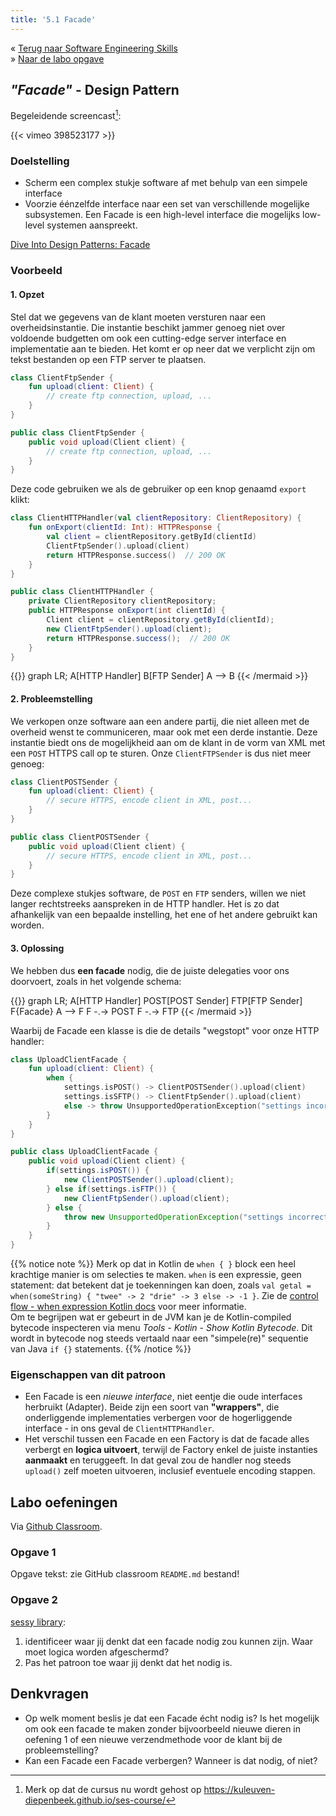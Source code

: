 ```yaml
---
title: '5.1 Facade'
---
```


&laquo;&nbsp;[Terug naar Software Engineering Skills](/)<br/>
&raquo;&nbsp;[Naar de labo opgave](#oef)

## _"Facade"_ - Design Pattern

Begeleidende screencast[^host]:

[^host]: Merk op dat de cursus nu wordt gehost op https://kuleuven-diepenbeek.github.io/ses-course/


{{< vimeo 398523177 >}}

### Doelstelling

* Scherm een complex stukje software af met behulp van een simpele interface
* Voorzie éénzelfde interface naar een set van verschillende mogelijke subsystemen. Een Facade is een high-level interface die mogelijks low-level systemen aanspreekt. 

[Dive Into Design Patterns: Facade](https://sourcemaking.com/design_patterns/facade)

### Voorbeeld

#### 1. Opzet

Stel dat we gegevens van de klant moeten versturen naar een overheidsinstantie. Die instantie beschikt jammer genoeg niet over voldoende budgetten om ook een cutting-edge server interface en implementatie aan te bieden. Het komt er op neer dat we verplicht zijn om tekst bestanden op een FTP server te plaatsen. 

<div class="devselect">

```kt
class ClientFtpSender {
    fun upload(client: Client) {
        // create ftp connection, upload, ...
    }
}
```

```java
public class ClientFtpSender {
    public void upload(Client client) {
        // create ftp connection, upload, ...
    }
}
```

</div>

Deze code gebruiken we als de gebruiker op een knop genaamd `export`
 klikt:

<div class="devselect">

```kt
class ClientHTTPHandler(val clientRepository: ClientRepository) {
    fun onExport(clientId: Int): HTTPResponse {
        val client = clientRepository.getById(clientId)
        ClientFtpSender().upload(client)
        return HTTPResponse.success()  // 200 OK
    }
}
```

```java
public class ClientHTTPHandler {
    private ClientRepository clientRepository;
    public HTTPResponse onExport(int clientId) {
        Client client = clientRepository.getById(clientId);
        new ClientFtpSender().upload(client);
        return HTTPResponse.success();  // 200 OK
    }
}
```

</div>

{{<mermaid>}}
graph LR;
    A[HTTP Handler]
    B[FTP Sender]
    A --> B
{{< /mermaid >}}

#### 2. Probleemstelling

We verkopen onze software aan een andere partij, die niet alleen met de overheid wenst te communiceren, maar ook met een derde instantie. Deze instantie biedt ons de mogelijkheid aan om de klant in de vorm van XML met een `POST` HTTPS call op te sturen. Onze `ClientFTPSender` is dus niet meer genoeg:

<div class="devselect">

```kt
class ClientPOSTSender {
    fun upload(client: Client) {
        // secure HTTPS, encode client in XML, post...
    }
}
```

```java
public class ClientPOSTSender {
    public void upload(Client client) {
        // secure HTTPS, encode client in XML, post...
    }
}
```

</div>

Deze complexe stukjes software, de `POST` en `FTP` senders, willen we niet langer rechtstreeks aanspreken in de HTTP handler. Het is zo dat afhankelijk van een bepaalde instelling, het ene of het andere gebruikt kan worden. 


#### 3. Oplossing

We hebben dus **een facade** nodig, die de juiste delegaties voor ons doorvoert, zoals in het volgende schema:

{{<mermaid>}}
graph LR;
    A[HTTP Handler]
    POST[POST Sender]
    FTP[FTP Sender]
    F{Facade}
    A --> F
    F -.-> POST
    F -.-> FTP
{{< /mermaid >}}


Waarbij de Facade een klasse is die de details "wegstopt" voor onze HTTP handler:

<div class="devselect">

```kt
class UploadClientFacade {
    fun upload(client: Client) {
        when {
            settings.isPOST() -> ClientPOSTSender().upload(client)
            settings.isSFTP() -> ClientFtpSender().upload(client)
            else -> throw UnsupportedOperationException("settings incorrect?")
        }
    }
}
```

```java
public class UploadClientFacade {
    public void upload(Client client) {
        if(settings.isPOST()) {
            new ClientPOSTSender().upload(client);
        } else if(settings.isFTP()) {
            new ClientFtpSender().upload(client);
        } else {
            throw new UnsupportedOperationException("settings incorrect?");
        }
    }
}
```
</div>

{{% notice note %}}
Merk op dat in Kotlin de `when { }` block een heel krachtige manier is om selecties te maken. `when` is een expressie, geen statement: dat betekent dat je toekenningen kan doen, zoals `val getal = when(someString) { "twee" -> 2 "drie" -> 3 else -> -1 }`. Zie de [control flow - when expression Kotlin docs](https://kotlinlang.org/docs/control-flow.html#if-expression) voor meer informatie. <br/>
Om te begrijpen wat er gebeurt in de JVM kan je de Kotlin-compiled bytecode inspecteren via menu _Tools - Kotlin - Show Kotlin Bytecode_. Dit wordt in bytecode nog steeds vertaald naar een "simpele(re)" sequentie van Java `if {}` statements. 
{{% /notice %}}

### Eigenschappen van dit patroon

* Een Facade is een _nieuwe interface_, niet eentje die oude interfaces herbruikt (Adapter). Beide zijn een soort van **"wrappers"**, die onderliggende implementaties verbergen voor de hogerliggende interface - in ons geval de `ClientHTTPHandler`.
* Het verschil tussen een Facade en een Factory is dat de facade alles verbergt en **logica uitvoert**, terwijl de Factory enkel de juiste instanties **aanmaakt** en teruggeeft. In dat geval zou de handler nog steeds `upload()` zelf moeten uitvoeren, inclusief eventuele encoding stappen.

## <a name="oef"></a>Labo oefeningen

Via [<i class='fab fa-github'></i> Github Classroom](/extra/github-classroom). 

### Opgave 1

Opgave tekst: zie GitHub classroom `README.md` bestand!

### Opgave 2

[sessy library](/extra/sessy): 

1. identificeer waar jij denkt dat een facade nodig zou kunnen zijn. Waar moet logica worden afgeschermd? 
2. Pas het patroon toe waar jij denkt dat het nodig is. 

## Denkvragen

* Op welk moment beslis je dat een Facade écht nodig is? Is het mogelijk om ook een facade te maken zonder bijvoorbeeld nieuwe dieren in oefening 1 of een nieuwe verzendmethode voor de klant bij de probleemstelling? 
* Kan een Facade een Facade verbergen? Wanneer is dat nodig, of niet?
